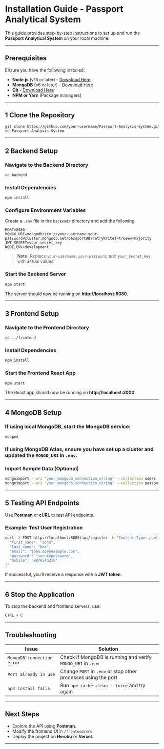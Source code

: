 #  Installation Guide - Passport Analytical System

This guide provides step-by-step instructions to set up and run the **Passport Analytical System** on your local machine.

---

##  Prerequisites

Ensure you have the following installed:

- **Node.js** (v16 or later) - [Download Here](https://nodejs.org/)
- **MongoDB** (v6 or later) - [Download Here](https://www.mongodb.com/)
- **Git** - [Download Here](https://git-scm.com/)
- **NPM or Yarn** (Package managers)

---

##  1️ Clone the Repository

```bash
git clone https://github.com/your-username/Passport-Analysis-System.git
cd Passport-Analysis-System
```

---

##  2️ Backend Setup

###  Navigate to the Backend Directory
```bash
cd backend
```

###  Install Dependencies
```bash
npm install
```

###  Configure Environment Variables
Create a `.env` file in the `backend/` directory and add the following:

```
PORT=8080
MONGO_URI=mongodb+srv://your-username:your-password@cluster.mongodb.net/passportDB?retryWrites=true&w=majority
JWT_SECRET=your_secret_key
NODE_ENV=development
```

> **Note:** Replace `your-username`, `your-password`, and `your_secret_key` with actual values.

###  Start the Backend Server
```bash
npm start
```
The server should now be running on **http://localhost:8080**.

---

##  3️ Frontend Setup

###  Navigate to the Frontend Directory
```bash
cd ../frontend
```

###  Install Dependencies
```bash
npm install
```

###  Start the Frontend React App
```bash
npm start
```
The React app should now be running on **http://localhost:3000**.

---

##  4️ MongoDB Setup

###  If using **local MongoDB**, start the MongoDB service:
```bash
mongod
```

###  If using **MongoDB Atlas**, ensure you have set up a cluster and updated the `MONGO_URI` in `.env`.

###  Import Sample Data (Optional)
```bash
mongoimport --uri "your_mongodb_connection_string" --collection users --file data/users.json --jsonArray
mongoimport --uri "your_mongodb_connection_string" --collection passports --file data/passports.json --jsonArray
```

---

##  5️ Testing API Endpoints

Use **Postman** or **cURL** to test API endpoints.

###  Example: Test User Registration
```bash
curl -X POST http://localhost:8080/api/register -H "Content-Type: application/json" -d '{
  "first_name": "John",
  "last_name": "Doe",
  "email": "john.doe@example.com",
  "password": "securepassword",
  "mobile": "9876543210"
}'
```

If successful, you'll receive a response with a **JWT token**.

---

##  6️ Stop the Application

To stop the backend and frontend servers, use:

```bash
CTRL + C
```

---

##  Troubleshooting

| Issue | Solution |
|--------|---------|
| `MongoDB connection error` | Check if MongoDB is running and verify `MONGO_URI` in `.env` |
| `Port already in use` | Change `PORT` in `.env` or stop other processes using the port |
| `npm install fails` | Run `npm cache clean --force` and try again |

---

##  Next Steps

-  Explore the API using **Postman**.
-  Modify the frontend UI in `/frontend/src`.
-  Deploy the project on **Heroku** or **Vercel**.

---
